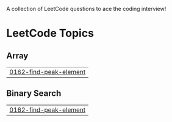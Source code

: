 A collection of LeetCode questions to ace the coding interview!

<!---LeetCode Topics Start-->
# LeetCode Topics
## Array
|  |
| ------- |
| [0162-find-peak-element](https://github.com/rajverma04/DSA-Leetcode/tree/master/0162-find-peak-element) |
## Binary Search
|  |
| ------- |
| [0162-find-peak-element](https://github.com/rajverma04/DSA-Leetcode/tree/master/0162-find-peak-element) |
<!---LeetCode Topics End-->
